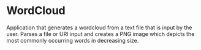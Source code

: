 # WordCloud
Application that generates a wordcloud from a text file that is input by the user. 
Parses a file or URl input and creates a PNG image which depicts the most commonly occurring words in decreasing size.
